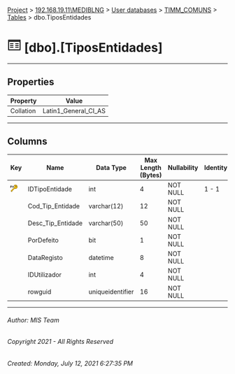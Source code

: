 #### 

[Project](../../../../index.md) > [192.168.19.11\\MEDIBLNG](../../../index.md) > [User databases](../../index.md) > [TIMM_COMUNS](../index.md) > [Tables](Tables.md) > dbo.TiposEntidades

# ![Tables](../../../../Images/Table32.png) [dbo].[TiposEntidades]

---

## <a name="#properties"></a>Properties

| Property | Value |
|---|---|
| Collation | Latin1_General_CI_AS |


---

## <a name="#columns"></a>Columns

| Key | Name | Data Type | Max Length (Bytes) | Nullability | Identity | Identity Replication |
|---|---|---|---|---|---|---|
| [![Primary Key PK_TiposEntidades: IDTipoEntidade](../../../../Images/pk.png)](#indexes) | IDTipoEntidade | int | 4 | NOT NULL | 1 - 1 | NO |
|  | Cod_Tip_Entidade | varchar(12) | 12 | NOT NULL |  |  |
|  | Desc_Tip_Entidade | varchar(50) | 50 | NOT NULL |  |  |
|  | PorDefeito | bit | 1 | NOT NULL |  |  |
|  | DataRegisto | datetime | 8 | NOT NULL |  |  |
|  | IDUtilizador | int | 4 | NOT NULL |  |  |
|  | rowguid | uniqueidentifier | 16 | NOT NULL |  |  |


---

###### Author:  MIS Team

###### Copyright 2021 - All Rights Reserved

###### Created: Monday, July 12, 2021 6:27:35 PM

